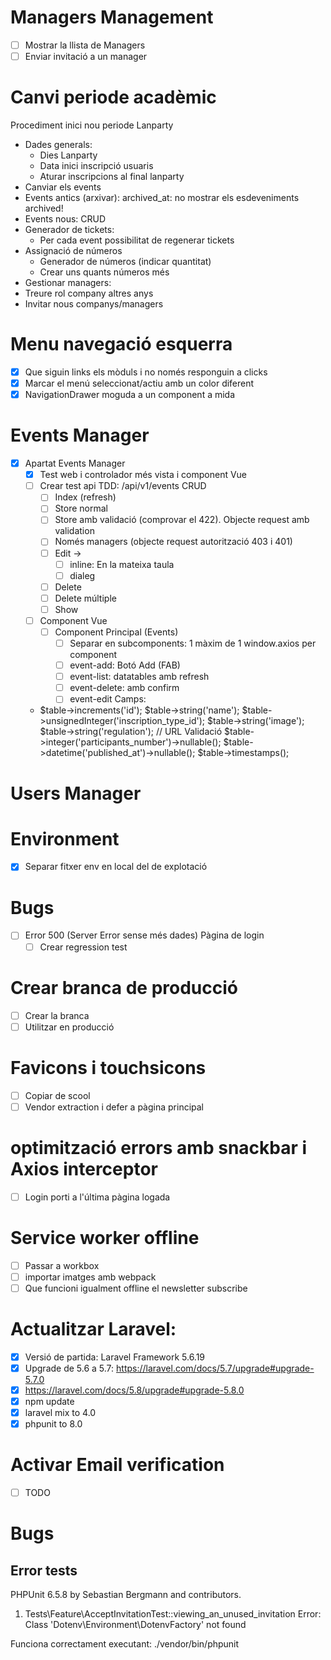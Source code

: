 # Managers Management

- [ ] Mostrar la llista de Managers
- [ ] Enviar invitació a un manager

# Canvi periode acadèmic

Procediment inici nou periode Lanparty

- Dades generals:
  - Dies Lanparty
  - Data inici inscripció usuaris
  - Aturar inscripcions al final lanparty
- Canviar els events
 - Events antics (arxivar): archived_at: no mostrar els esdeveniments archived!
 - Events nous: CRUD
- Generador de tickets:
  - Per cada event possibilitat de regenerar tickets
- Assignació de números
  - Generador de números (indicar quantitat)
  - Crear uns quants números més  
- Gestionar managers:
 - Treure rol company altres anys
 - Invitar nous companys/managers 
 
# Menu navegació esquerra

- [X] Que siguin links els mòduls i no només responguin a clicks
- [X] Marcar el menú seleccionat/actiu amb un color diferent
- [X] NavigationDrawer moguda a un component a mida 

# Events Manager
- [X] Apartat Events Manager
  - [X] Test web i controlador més vista i component Vue
  - [ ] Crear test api TDD: /api/v1/events CRUD
    - [ ] Index (refresh)
    - [ ] Store normal
    - [ ] Store amb validació (comprovar el 422). Objecte request amb validation
    - [ ] Només managers (objecte request autorització 403 i 401)
    - [ ] Edit -> 
       - [ ] inline: En la mateixa taula
       - [ ] dialeg
    - [ ] Delete
    - [ ] Delete múltiple
    - [ ] Show
  - [ ] Component Vue
    - [ ] Component Principal (Events)
      - [ ] Separar en subcomponents: 1 màxim de 1 window.axios per component   
      - [ ] event-add: Botó Add (FAB)
      - [ ] event-list: datatables amb refresh
      - [ ] event-delete: amb confirm
      - [ ] event-edit
Camps:
  - 
    $table->increments('id');
              $table->string('name');
              $table->unsignedInteger('inscription_type_id');
              $table->string('image');
              $table->string('regulation'); // URL Validació
              $table->integer('participants_number')->nullable();
              $table->datetime('published_at')->nullable();
              $table->timestamps();  

# Users Manager

# Environment

- [X] Separar fitxer env en local del de explotació

# Bugs

- [ ] Error 500 (Server Error sense més dades) Pàgina de login
  - [ ] Crear regression test
  
# Crear branca de producció

- [ ] Crear la branca
- [ ] Utilitzar en producció

# Favicons i touchsicons 

- [ ] Copiar de scool
- [ ] Vendor extraction i defer a pàgina principal

# optimització errors amb snackbar i Axios interceptor

- [ ] Login porti a l'última pàgina logada

# Service worker offline

- [ ] Passar a workbox
- [ ] importar imatges amb webpack
- [ ] Que funcioni igualment offline el newsletter subscribe

# Actualitzar Laravel:

- [X] Versió de partida: Laravel Framework 5.6.19
 - [X] Upgrade de 5.6 a 5.7: https://laravel.com/docs/5.7/upgrade#upgrade-5.7.0
 - [X] https://laravel.com/docs/5.8/upgrade#upgrade-5.8.0
 - [X] npm update
 - [X] laravel mix to 4.0
 - [X] phpunit to 8.0
 
# Activar Email verification

- [ ] TODO
 
# Bugs

## Error tests

PHPUnit 6.5.8 by Sebastian Bergmann and contributors.

1) Tests\Feature\AcceptInvitationTest::viewing_an_unused_invitation
Error: Class 'Dotenv\Environment\DotenvFactory' not found

Funciona correctament executant:
./vendor/bin/phpunit

